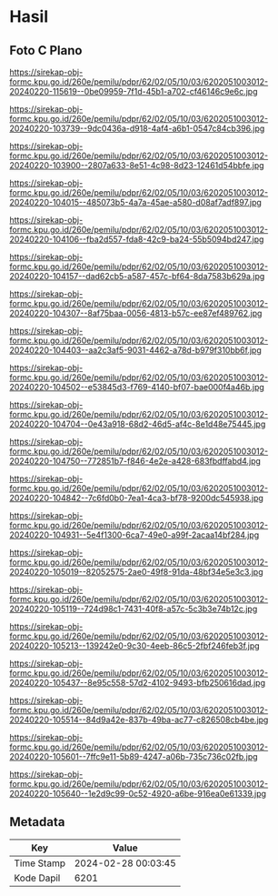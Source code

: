 # Hasil

## Foto C Plano

https://sirekap-obj-formc.kpu.go.id/260e/pemilu/pdpr/62/02/05/10/03/6202051003012-20240220-115619--0be09959-7f1d-45b1-a702-cf46146c9e6c.jpg

https://sirekap-obj-formc.kpu.go.id/260e/pemilu/pdpr/62/02/05/10/03/6202051003012-20240220-103739--9dc0436a-d918-4af4-a6b1-0547c84cb396.jpg

https://sirekap-obj-formc.kpu.go.id/260e/pemilu/pdpr/62/02/05/10/03/6202051003012-20240220-103900--2807a633-8e51-4c98-8d23-12461d54bbfe.jpg

https://sirekap-obj-formc.kpu.go.id/260e/pemilu/pdpr/62/02/05/10/03/6202051003012-20240220-104015--485073b5-4a7a-45ae-a580-d08af7adf897.jpg

https://sirekap-obj-formc.kpu.go.id/260e/pemilu/pdpr/62/02/05/10/03/6202051003012-20240220-104106--fba2d557-fda8-42c9-ba24-55b5094bd247.jpg

https://sirekap-obj-formc.kpu.go.id/260e/pemilu/pdpr/62/02/05/10/03/6202051003012-20240220-104157--dad62cb5-a587-457c-bf64-8da7583b629a.jpg

https://sirekap-obj-formc.kpu.go.id/260e/pemilu/pdpr/62/02/05/10/03/6202051003012-20240220-104307--8af75baa-0056-4813-b57c-ee87ef489762.jpg

https://sirekap-obj-formc.kpu.go.id/260e/pemilu/pdpr/62/02/05/10/03/6202051003012-20240220-104403--aa2c3af5-9031-4462-a78d-b979f310bb6f.jpg

https://sirekap-obj-formc.kpu.go.id/260e/pemilu/pdpr/62/02/05/10/03/6202051003012-20240220-104502--e53845d3-f769-4140-bf07-bae000f4a46b.jpg

https://sirekap-obj-formc.kpu.go.id/260e/pemilu/pdpr/62/02/05/10/03/6202051003012-20240220-104704--0e43a918-68d2-46d5-af4c-8e1d48e75445.jpg

https://sirekap-obj-formc.kpu.go.id/260e/pemilu/pdpr/62/02/05/10/03/6202051003012-20240220-104750--772851b7-f846-4e2e-a428-683fbdffabd4.jpg

https://sirekap-obj-formc.kpu.go.id/260e/pemilu/pdpr/62/02/05/10/03/6202051003012-20240220-104842--7c6fd0b0-7ea1-4ca3-bf78-9200dc545938.jpg

https://sirekap-obj-formc.kpu.go.id/260e/pemilu/pdpr/62/02/05/10/03/6202051003012-20240220-104931--5e4f1300-6ca7-49e0-a99f-2acaa14bf284.jpg

https://sirekap-obj-formc.kpu.go.id/260e/pemilu/pdpr/62/02/05/10/03/6202051003012-20240220-105019--82052575-2ae0-49f8-91da-48bf34e5e3c3.jpg

https://sirekap-obj-formc.kpu.go.id/260e/pemilu/pdpr/62/02/05/10/03/6202051003012-20240220-105119--724d98c1-7431-40f8-a57c-5c3b3e74b12c.jpg

https://sirekap-obj-formc.kpu.go.id/260e/pemilu/pdpr/62/02/05/10/03/6202051003012-20240220-105213--139242e0-9c30-4eeb-86c5-2fbf246feb3f.jpg

https://sirekap-obj-formc.kpu.go.id/260e/pemilu/pdpr/62/02/05/10/03/6202051003012-20240220-105437--8e95c558-57d2-4102-9493-bfb250616dad.jpg

https://sirekap-obj-formc.kpu.go.id/260e/pemilu/pdpr/62/02/05/10/03/6202051003012-20240220-105514--84d9a42e-837b-49ba-ac77-c826508cb4be.jpg

https://sirekap-obj-formc.kpu.go.id/260e/pemilu/pdpr/62/02/05/10/03/6202051003012-20240220-105601--7ffc9e11-5b89-4247-a06b-735c736c02fb.jpg

https://sirekap-obj-formc.kpu.go.id/260e/pemilu/pdpr/62/02/05/10/03/6202051003012-20240220-105640--1e2d9c99-0c52-4920-a6be-916ea0e61339.jpg


## Metadata

| Key        | Value               |
| ---------- | ------------------- |
| Time Stamp | 2024-02-28 00:03:45 |
| Kode Dapil | 6201                |



